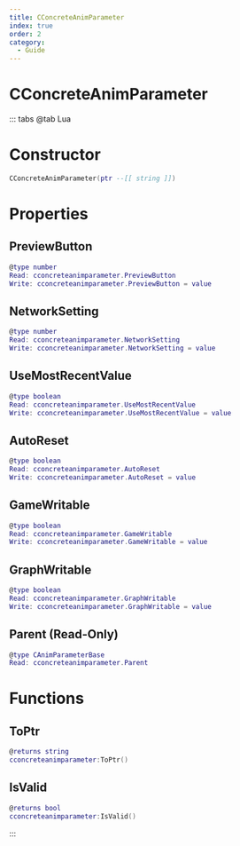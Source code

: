 ```yaml
---
title: CConcreteAnimParameter
index: true
order: 2
category:
  - Guide
---
```


# CConcreteAnimParameter

::: tabs
@tab Lua
# Constructor
```lua
CConcreteAnimParameter(ptr --[[ string ]])
```
# Properties
## PreviewButton 
```lua
@type number
Read: cconcreteanimparameter.PreviewButton
Write: cconcreteanimparameter.PreviewButton = value
```
## NetworkSetting 
```lua
@type number
Read: cconcreteanimparameter.NetworkSetting
Write: cconcreteanimparameter.NetworkSetting = value
```
## UseMostRecentValue 
```lua
@type boolean
Read: cconcreteanimparameter.UseMostRecentValue
Write: cconcreteanimparameter.UseMostRecentValue = value
```
## AutoReset 
```lua
@type boolean
Read: cconcreteanimparameter.AutoReset
Write: cconcreteanimparameter.AutoReset = value
```
## GameWritable 
```lua
@type boolean
Read: cconcreteanimparameter.GameWritable
Write: cconcreteanimparameter.GameWritable = value
```
## GraphWritable 
```lua
@type boolean
Read: cconcreteanimparameter.GraphWritable
Write: cconcreteanimparameter.GraphWritable = value
```
## Parent (Read-Only)
```lua
@type CAnimParameterBase
Read: cconcreteanimparameter.Parent
```
# Functions
## ToPtr
```lua
@returns string
cconcreteanimparameter:ToPtr()
```
## IsValid
```lua
@returns bool
cconcreteanimparameter:IsValid()
```

:::